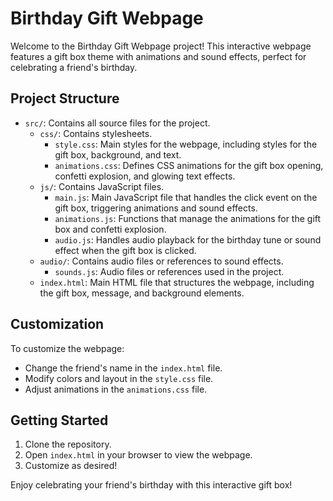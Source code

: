 # Birthday Gift Webpage

Welcome to the Birthday Gift Webpage project! This interactive webpage features a gift box theme with animations and sound effects, perfect for celebrating a friend's birthday.

## Project Structure

- `src/`: Contains all source files for the project.
  - `css/`: Contains stylesheets.
    - `style.css`: Main styles for the webpage, including styles for the gift box, background, and text.
    - `animations.css`: Defines CSS animations for the gift box opening, confetti explosion, and glowing text effects.
  - `js/`: Contains JavaScript files.
    - `main.js`: Main JavaScript file that handles the click event on the gift box, triggering animations and sound effects.
    - `animations.js`: Functions that manage the animations for the gift box and confetti explosion.
    - `audio.js`: Handles audio playback for the birthday tune or sound effect when the gift box is clicked.
  - `audio/`: Contains audio files or references to sound effects.
    - `sounds.js`: Audio files or references used in the project.
  - `index.html`: Main HTML file that structures the webpage, including the gift box, message, and background elements.

## Customization

To customize the webpage:
- Change the friend's name in the `index.html` file.
- Modify colors and layout in the `style.css` file.
- Adjust animations in the `animations.css` file.

## Getting Started

1. Clone the repository.
2. Open `index.html` in your browser to view the webpage.
3. Customize as desired!

Enjoy celebrating your friend's birthday with this interactive gift box!